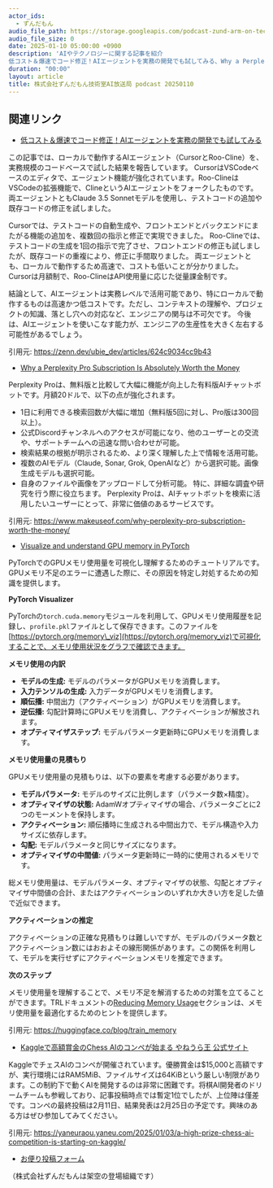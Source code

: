 ```yaml
---
actor_ids:
  - ずんだもん
audio_file_path: https://storage.googleapis.com/podcast-zund-arm-on-tech/audio/株式会社ずんだもん技術室AI放送局_podcast_20250110.mp3
audio_file_size: 0
date: 2025-01-10 05:00:00 +0900
description: 'AIやテクノロジーに関する記事を紹介  
低コスト＆爆速でコード修正！AIエージェントを実務の開発でも試してみる、Why a Perplexity Pro Subscription Is Absolutely Worth the Money、Visualize and understand GPU memory in PyTorch、Kaggleで高額賞金のChess AIのコンペが始まる  やねうら王 公式サイト'
duration: "00:00"
layout: article
title: 株式会社ずんだもん技術室AI放送局 podcast 20250110
---
```


## 関連リンク


- [低コスト＆爆速でコード修正！AIエージェントを実務の開発でも試してみる](https://zenn.dev/ubie_dev/articles/624c9034cc9b43)  


この記事では、ローカルで動作するAIエージェント（CursorとRoo-Cline）を、実務規模のコードベースで試した結果を報告しています。
CursorはVSCodeベースのエディタで、エージェント機能が強化されています。Roo-ClineはVSCodeの拡張機能で、ClineというAIエージェントをフォークしたものです。
両エージェントともClaude 3.5 Sonnetモデルを使用し、テストコードの追加や既存コードの修正を試しました。

Cursorでは、テストコードの自動生成や、フロントエンドとバックエンドにまたがる機能の追加を、複数回の指示と修正で実現できました。
Roo-Clineでは、テストコードの生成を1回の指示で完了させ、フロントエンドの修正も試しましたが、既存コードの重複により、修正に手間取りました。
両エージェントとも、ローカルで動作するため高速で、コストも低いことが分かりました。Cursorは月額制で、Roo-ClineはAPI使用量に応じた従量課金制です。

結論として、AIエージェントは実務レベルで活用可能であり、特にローカルで動作するものは高速かつ低コストです。ただし、コンテキストの理解や、プロジェクトの知識、落とし穴への対応など、エンジニアの関与は不可欠です。
今後は、AIエージェントを使いこなす能力が、エンジニアの生産性を大きく左右する可能性があるでしょう。


引用元: https://zenn.dev/ubie_dev/articles/624c9034cc9b43


- [Why a Perplexity Pro Subscription Is Absolutely Worth the Money](https://www.makeuseof.com/why-perplexity-pro-subscription-worth-the-money/)  


Perplexity Proは、無料版と比較して大幅に機能が向上した有料版AIチャットボットです。月額20ドルで、以下の点が強化されます。
- 1日に利用できる検索回数が大幅に増加（無料版5回に対し、Pro版は300回以上）。
- 公式Discordチャンネルへのアクセスが可能になり、他のユーザーとの交流や、サポートチームへの迅速な問い合わせが可能。
- 検索結果の根拠が明示されるため、より深く理解した上で情報を活用可能。
- 複数のAIモデル（Claude, Sonar, Grok, OpenAIなど）から選択可能。画像生成モデルも選択可能。
- 自身のファイルや画像をアップロードして分析可能。
特に、詳細な調査や研究を行う際に役立ちます。
Perplexity Proは、AIチャットボットを検索に活用したいユーザーにとって、非常に価値のあるサービスです。


引用元: https://www.makeuseof.com/why-perplexity-pro-subscription-worth-the-money/


- [Visualize and understand GPU memory in PyTorch](https://huggingface.co/blog/train_memory)  


PyTorchでのGPUメモリ使用量を可視化し理解するためのチュートリアルです。GPUメモリ不足のエラーに遭遇した際に、その原因を特定し対処するための知識を提供します。

**PyTorch Visualizer**

PyTorchの`torch.cuda.memory`モジュールを利用して、GPUメモリ使用履歴を記録し、`profile.pkl`ファイルとして保存できます。このファイルを[https://pytorch.org/memory\_viz](https://pytorch.org/memory_viz)で可視化することで、メモリ使用状況をグラフで確認できます。

**メモリ使用の内訳**

*   **モデルの生成:** モデルのパラメータがGPUメモリを消費します。
*   **入力テンソルの生成:** 入力データがGPUメモリを消費します。
*   **順伝播:** 中間出力（アクティベーション）がGPUメモリを消費します。
*   **逆伝播:** 勾配計算時にGPUメモリを消費し、アクティベーションが解放されます。
*   **オプティマイザステップ:** モデルパラメータ更新時にGPUメモリを消費します。

**メモリ使用量の見積もり**

GPUメモリ使用量の見積もりは、以下の要素を考慮する必要があります。

*   **モデルパラメータ:** モデルのサイズに比例します（パラメータ数×精度）。
*   **オプティマイザの状態:** AdamWオプティマイザの場合、パラメータごとに2つのモーメントを保持します。
*   **アクティベーション:** 順伝播時に生成される中間出力で、モデル構造や入力サイズに依存します。
*   **勾配:** モデルパラメータと同じサイズになります。
*   **オプティマイザの中間値:** パラメータ更新時に一時的に使用されるメモリです。

総メモリ使用量は、モデルパラメータ、オプティマイザの状態、勾配とオプティマイザ中間値の合計、またはアクティベーションのいずれか大きい方を足した値で近似できます。

**アクティベーションの推定**

アクティベーションの正確な見積もりは難しいですが、モデルのパラメータ数とアクティベーション数にはおおよその線形関係があります。この関係を利用して、モデルを実行せずにアクティベーションメモリを推定できます。

**次のステップ**

メモリ使用量を理解することで、メモリ不足を解消するための対策を立てることができます。TRLドキュメントの[Reducing Memory Usage](https://huggingface.co/docs/trl/main/en/reducing_memory_usage)セクションは、メモリ使用量を最適化するためのヒントを提供します。


引用元: https://huggingface.co/blog/train_memory


- [Kaggleで高額賞金のChess AIのコンペが始まる  やねうら王 公式サイト](https://yaneuraou.yaneu.com/2025/01/03/a-high-prize-chess-ai-competition-is-starting-on-kaggle/)  


KaggleでチェスAIのコンペが開催されています。優勝賞金は$15,000と高額ですが、実行環境にはRAM5MiB、ファイルサイズは64KiBという厳しい制限があります。この制約下で動くAIを開発するのは非常に困難です。将棋AI開発者のドリームチームも参戦しており、記事投稿時点では暫定1位でしたが、上位陣は僅差です。コンペの最終投稿は2月11日、結果発表は2月25日の予定です。興味のある方はぜひ参加してみてください。


引用元: https://yaneuraou.yaneu.com/2025/01/03/a-high-prize-chess-ai-competition-is-starting-on-kaggle/



- [お便り投稿フォーム](https://forms.gle/ffg4JTfqdiqK62qf9)

（株式会社ずんだもんは架空の登場組織です）
